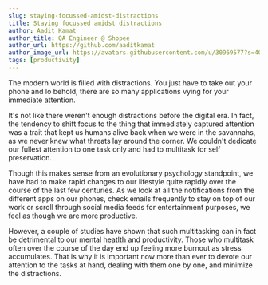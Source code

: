 ```yaml
---
slug: staying-focussed-amidst-distractions
title: Staying focussed amidst distractions
author: Aadit Kamat
author_title: QA Engineer @ Shopee
author_url: https://github.com/aaditkamat
author_image_url: https://avatars.githubusercontent.com/u/30969577?s=400&u=9558fc3557d79c88a7080034fe8c22654aca2e4d&v=4
tags: [productivity]
---
```


The modern world is filled with distractions. You just have to take out your phone and lo behold, there are so many applications vying for your immediate attention.

It's not like there weren't enough distractions before the digital era. In fact, the tendency to shift focus to the thing that immediately captured attention was a trait that kept us humans alive back when we were in the savannahs, as we never knew what threats lay around the corner. We couldn't dedicate our fullest attention to one task only and had to multitask for self preservation.

Though this makes sense from an evolutionary psychology standpoint, we have had to make rapid changes to our lifestyle quite rapidly over the course of the last few centuries. As we look at all the notifications from the different apps on our phones, check emails frequently to stay on top of our work or scroll through social media feeds for entertainment purposes, we feel as though we are more productive.

However, a couple of studies have shown that such multitasking can in fact be detrimental to our mental heatlth and productivity. Those who multitask often over the course of the day end up feeling more burnout as stress accumulates. That is why it is important now more than ever to devote our attention to the tasks at hand, dealing with them one by one, and minimize the distractions.
